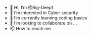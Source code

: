 - 👋 Hi, I’m @Big-Deep1
- 👀 I’m interested in Cyber security
- 🌱 I’m currently learning coding basics
- 💞️ I’m looking to collaborate on ...
- 📫 How to reach me 

<!---
Big-Deep1/Big-Deep1 is a ✨ special ✨ repository because its `README.md` (this file) appears on your GitHub profile.
You can click the Preview link to take a look at your changes.
--->
